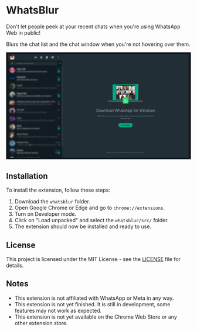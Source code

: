 # WhatsBlur

Don't let people peek at your recent chats when you're using WhatsApp Web in public!

Blurs the chat list and the chat window when you're not hovering over them.

![Screenshot 1](docs/screenshots/screenshot.png)

## Installation

To install the extension, follow these steps:

1. Download the `whatsblur` folder.
2. Open Google Chrome or Edge and go to `chrome://extensions`.
3. Turn on Developer mode.
4. Click on "Load unpacked" and select the `whatsblur/src/` folder.
5. The extension should now be installed and ready to use.

## License

This project is licensed under the MIT License - see the [LICENSE](LICENSE) file for details.

## Notes

- This extension is not affiliated with WhatsApp or Meta in any way.
- This extension is not yet finished. It is still in development, some features may not work as expected.
- This extension is not yet available on the Chrome Web Store or any other extension store.
